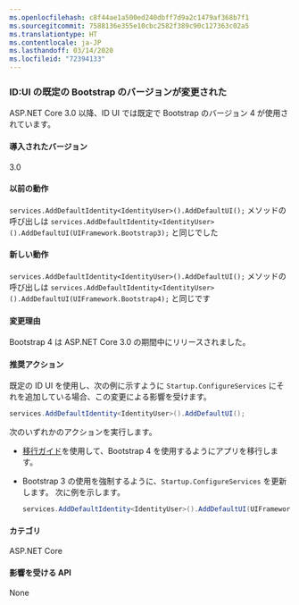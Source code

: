 ```yaml
---
ms.openlocfilehash: c8f44ae1a500ed240dbff7d9a2c1479af368b7f1
ms.sourcegitcommit: 7588136e355e10cbc2582f389c90c127363c02a5
ms.translationtype: HT
ms.contentlocale: ja-JP
ms.lasthandoff: 03/14/2020
ms.locfileid: "72394133"
---
```

### <a name="identity-default-bootstrap-version-of-ui-changed"></a>ID:UI の既定の Bootstrap のバージョンが変更された

ASP.NET Core 3.0 以降、ID UI では既定で Bootstrap のバージョン 4 が使用されています。

#### <a name="version-introduced"></a>導入されたバージョン

3.0

#### <a name="old-behavior"></a>以前の動作

`services.AddDefaultIdentity<IdentityUser>().AddDefaultUI();` メソッドの呼び出しは `services.AddDefaultIdentity<IdentityUser>().AddDefaultUI(UIFramework.Bootstrap3);` と同じでした

#### <a name="new-behavior"></a>新しい動作

`services.AddDefaultIdentity<IdentityUser>().AddDefaultUI();` メソッドの呼び出しは `services.AddDefaultIdentity<IdentityUser>().AddDefaultUI(UIFramework.Bootstrap4);` と同じです

#### <a name="reason-for-change"></a>変更理由

Bootstrap 4 は ASP.NET Core 3.0 の期間中にリリースされました。

#### <a name="recommended-action"></a>推奨アクション

既定の ID UI を使用し、次の例に示すように `Startup.ConfigureServices` にそれを追加している場合、この変更による影響を受けます。

```csharp
services.AddDefaultIdentity<IdentityUser>().AddDefaultUI();
```

次のいずれかのアクションを実行します。

- [移行ガイド](https://getbootstrap.com/docs/4.0/migration)を使用して、Bootstrap 4 を使用するようにアプリを移行します。
- Bootstrap 3 の使用を強制するように、`Startup.ConfigureServices` を更新します。 次に例を示します。

    ```csharp
    services.AddDefaultIdentity<IdentityUser>().AddDefaultUI(UIFramework.Bootstrap3);
    ```

#### <a name="category"></a>カテゴリ

ASP.NET Core

#### <a name="affected-apis"></a>影響を受ける API

None

<!-- 

#### Affected APIs

Not detectable via API analysis

-->
